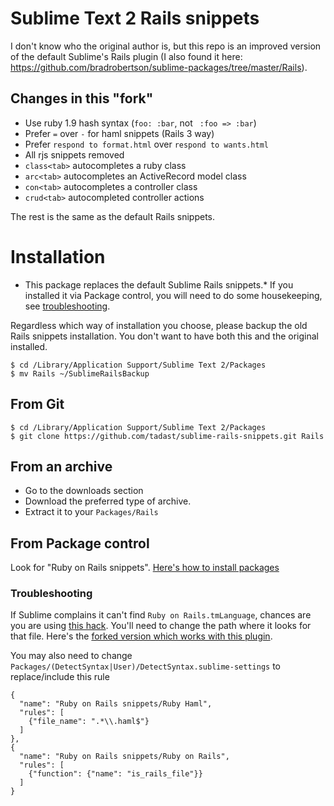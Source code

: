 # Sublime Text 2 Rails snippets

I don't know who the original author is, but this repo is an improved version of the default Sublime's Rails plugin (I also found it here: https://github.com/bradrobertson/sublime-packages/tree/master/Rails).

## Changes in this "fork"

* Use ruby 1.9 hash syntax (`foo: :bar`, not ` :foo => :bar`)
* Prefer `=` over `-` for haml snippets (Rails 3 way)
* Prefer `respond to format.html` over `respond to wants.html`
* All rjs snippets removed
* `class<tab>` autocompletes a ruby class
* `arc<tab>` autocompletes an ActiveRecord model class
* `con<tab>` autocompletes a controller class
* `crud<tab>` autocompleted controller actions

The rest is the same as the default Rails snippets.

# Installation

* This package replaces the default Sublime Rails snippets.*
If you installed it via Package control, you will need to do some housekeeping, see [troubleshooting](#troubleshooting).

Regardless which way of installation you choose, please backup the old Rails snippets installation. You don't want to have both this and the original installed.

    $ cd /Library/Application Support/Sublime Text 2/Packages
    $ mv Rails ~/SublimeRailsBackup

## From Git

    $ cd /Library/Application Support/Sublime Text 2/Packages
    $ git clone https://github.com/tadast/sublime-rails-snippets.git Rails

## From an archive

* Go to the downloads section
* Download the preferred type of archive.
* Extract it to your `Packages/Rails`

## From Package control

Look for "Ruby on Rails snippets". [Here's how to install packages](http://wbond.net/sublime_packages/package_control/usage)

### Troubleshooting

If Sublime complains it can't find `Ruby on Rails.tmLanguage`, chances are you are using [this hack](https://gist.github.com/925008).
You'll need to change the path where it looks for that file. Here's the [forked version which works with this plugin](https://gist.github.com/4161901).

You may also need to change `Packages/(DetectSyntax|User)/DetectSyntax.sublime-settings` to replace/include this rule

    {
      "name": "Ruby on Rails snippets/Ruby Haml",
      "rules": [
        {"file_name": ".*\\.haml$"}
      ]
    },
    {
      "name": "Ruby on Rails snippets/Ruby on Rails",
      "rules": [
        {"function": {"name": "is_rails_file"}}
      ]
    }

